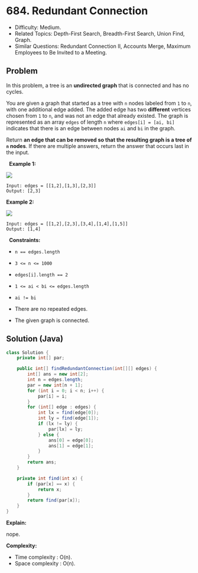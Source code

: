 # 684. Redundant Connection

- Difficulty: Medium.
- Related Topics: Depth-First Search, Breadth-First Search, Union Find, Graph.
- Similar Questions: Redundant Connection II, Accounts Merge, Maximum Employees to Be Invited to a Meeting.

## Problem

In this problem, a tree is an **undirected graph** that is connected and has no cycles.

You are given a graph that started as a tree with ```n``` nodes labeled from ```1``` to ```n```, with one additional edge added. The added edge has two **different** vertices chosen from ```1``` to ```n```, and was not an edge that already existed. The graph is represented as an array ```edges``` of length ```n``` where ```edges[i] = [ai, bi]``` indicates that there is an edge between nodes ```ai``` and ```bi``` in the graph.

Return **an edge that can be removed so that the resulting graph is a tree of **```n```** nodes**. If there are multiple answers, return the answer that occurs last in the input.

 
**Example 1:**

![](https://assets.leetcode.com/uploads/2021/05/02/reduntant1-1-graph.jpg)

```
Input: edges = [[1,2],[1,3],[2,3]]
Output: [2,3]
```

**Example 2:**

![](https://assets.leetcode.com/uploads/2021/05/02/reduntant1-2-graph.jpg)

```
Input: edges = [[1,2],[2,3],[3,4],[1,4],[1,5]]
Output: [1,4]
```

 
**Constraints:**


	
- ```n == edges.length```
	
- ```3 <= n <= 1000```
	
- ```edges[i].length == 2```
	
- ```1 <= ai < bi <= edges.length```
	
- ```ai != bi```
	
- There are no repeated edges.
	
- The given graph is connected.



## Solution (Java)

```java
class Solution {
    private int[] par;

    public int[] findRedundantConnection(int[][] edges) {
        int[] ans = new int[2];
        int n = edges.length;
        par = new int[n + 1];
        for (int i = 0; i < n; i++) {
            par[i] = i;
        }
        for (int[] edge : edges) {
            int lx = find(edge[0]);
            int ly = find(edge[1]);
            if (lx != ly) {
                par[lx] = ly;
            } else {
                ans[0] = edge[0];
                ans[1] = edge[1];
            }
        }
        return ans;
    }

    private int find(int x) {
        if (par[x] == x) {
            return x;
        }
        return find(par[x]);
    }
}
```

**Explain:**

nope.

**Complexity:**

* Time complexity : O(n).
* Space complexity : O(n).
